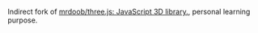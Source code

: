 Indirect fork of [mrdoob/three.js: JavaScript 3D library.](https://github.com/mrdoob/three.js), personal learning purpose.
